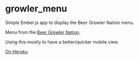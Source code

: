 growler_menu
============

Simple Ember.js app to display the Beer Growler Nation menu.

Menu from the [Beer Growler Nation](http://www.beergrowlernation.com/).

Using this mostly to have a better/quicker mobile view.

[On Heroku](http://growler-menu.herokuapp.com/)
